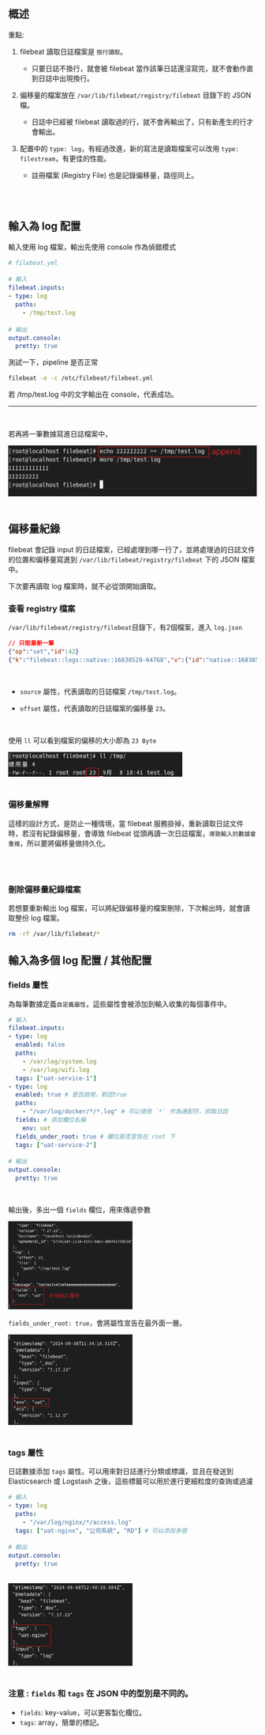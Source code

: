## 概述

重點: 
1. filebeat 讀取日誌檔案是 `按行讀取`。

    * 只要日誌不換行，就會被 filebeat 當作該筆日誌還沒寫完，就不會動作直到日誌中出現換行。

2. 偏移量的檔案放在 `/var/lib/filebeat/registry/filebeat` 目錄下的 JSON 檔。

    * 日誌中已經被 filebeat 讀取過的行，就不會再輸出了，只有新產生的行才會輸出。

3. 配置中的 `type: log`，有經過改進，新的寫法是讀取檔案可以改用 `type: filestream`，有更佳的性能。

    * 註冊檔案 (Registry File) 也是記錄偏移量，路徑同上。

<br/>

<br/>

## 輸入為 log 配置

輸入使用 log 檔案，輸出先使用 console 作為偵錯模式
```yml
# filebeat.yml

# 輸入
filebeat.inputs:
- type: log
  paths:
    - /tmp/test.log

# 輸出
output.console:
  pretty: true
```

測試一下，pipeline 是否正常

```sh
filebeat -e -c /etc/filebeat/filebeat.yml
```

若 /tmp/test.log 中的文字輸出在 console，代表成功。

<hr>

<br/>

若再將一筆數據寫進日誌檔案中，

<img src='../../_image/Snipaste_2024-09-08_18-42-27.png'>



<br/>

<br/>

## 偏移量紀錄

filebeat 會記錄 input 的日誌檔案，已經處理到哪一行了，並將處理過的日誌文件的位置和偏移量寫進到
`/var/lib/filebeat/registry/filebeat` 
下的 JSON 檔案中。

下次要再讀取 log 檔案時，就不必從頭開始讀取。

### 查看 registry 檔案

``/var/lib/filebeat/registry/filebeat``目錄下，有2個檔案，進入 `log.json`

```json
// 只取最新一筆
{"op":"set","id":42}
{"k":"filebeat::logs::native::16838529-64768","v":{"id":"native::16838529-64768","prev_id":"","offset":23,"type":"log","source":"/tmp/test.log","timestamp":[2061887315913,1725792819],"ttl":-1,"FileStateOS":{"inode":16838529,"device":64768},"identifier_name":"native"}}
```

<br/>

* `source` 屬性，代表讀取的日誌檔案 `/tmp/test.log`。

* `offset` 屬性，代表讀取的日誌檔案的偏移量 `23`。

<br/>

使用 `ll` 可以看到檔案的偏移的大小即為 `23 Byte`

<img width='70%' src='../../_image/Snipaste_2024-09-08_18-58-07.png'>


<br/>

<br/>

### 偏移量解釋
這樣的設計方式，是防止一種情境，當 filebeat 服務掛掉，重新讀取日誌文件時，若沒有紀錄偏移量，會導致 filebeat 從頭再讀一次日誌檔案，`導致輸入的數據會重複`，所以要將偏移量做持久化。

<br/>

<br/>

### 刪除偏移量紀錄檔案
若想要重新輸出 log 檔案，可以將紀錄偏移量的檔案刪除，下次輸出時，就會讀取整份 log 檔案。

```sh
rm -rf /var/lib/filebeat/*
```


## 輸入為多個 log 配置 / 其他配置



### fields 屬性
為每筆數據定義`自定義屬性`，這些屬性會被添加到輸入收集的每個事件中。

```yml
# 輸入
filebeat.inputs:
- type: log 
  enabled: false 
  paths:
    - /var/log/system.log
    - /var/log/wifi.log
  tags: ["uat-service-1"]  
- type: log 
  enabled: true # 是否啟用，默認true
  paths:
    - "/var/log/docker/*/*.log" # 可以使用 `*` 作為通配符，抓取日誌
  fields: # 添加欄位名稱
    env: uat
  fields_under_root: true # 欄位是否宣告在 root 下
  tags: ["uat-service-2"]

# 輸出
output.console:
  pretty: true
```


<br/>

輸出後，多出一個 `fields` 欄位，用來傳遞參數

<img width='50%' src='../../_image/Snipaste_2024-09-08_19-30-47.png'>

<br/>

`fields_under_root: true`，會將屬性宣告在最外面一層。

<img width='50%' src='../../_image/Snipaste_2024-09-08_19-35-01.png'>

<br/>

<br/>


### tags 屬性

日誌數據添加 `tags` 屬性。可以用來對日誌進行分類或標識，並且在發送到 Elasticsearch 或 Logstash 之後，這些標籤可以用於進行更細粒度的查詢或過濾

```yml
# 輸入
- type: log 
  paths:
    - "/var/log/nginx/*/access.log"
  tags: ["uat-nginx", "公司系統", "RD"] # 可以添加多個

# 輸出
output.console:
  pretty: true
```

<br/>

<img width='50%' src='../../_image/Snipaste_2024-09-08_20-41-29.png'>

<br/>

<br/>

### 注意 : `fields` 和 `tags` 在 JSON 中的型別是不同的。

* `fields`: key-value，可以更客製化欄位。
* `tags`: array，簡單的標記。